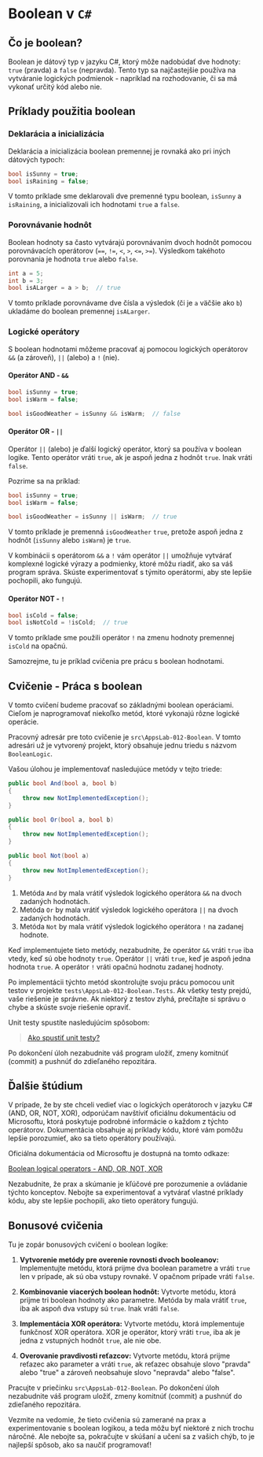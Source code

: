 # Boolean v `C#`

## Čo je boolean?

Boolean je dátový typ v jazyku C#, ktorý môže nadobúdať dve hodnoty: `true` (pravda) a `false` (nepravda). Tento typ sa najčastejšie používa na vytváranie logických podmienok - napríklad na rozhodovanie, či sa má vykonať určitý kód alebo nie.

## Príklady použitia boolean

### Deklarácia a inicializácia

Deklarácia a inicializácia boolean premennej je rovnaká ako pri iných dátových typoch:

```csharp
bool isSunny = true;
bool isRaining = false;
```

V tomto príklade sme deklarovali dve premenné typu boolean, `isSunny` a `isRaining`, a inicializovali ich hodnotami `true` a `false`.

### Porovnávanie hodnôt

Boolean hodnoty sa často vytvárajú porovnávaním dvoch hodnôt pomocou porovnávacích operátorov (`==`, `!=`, `<`, `>`, `<=`, `>=`). Výsledkom takéhoto porovnania je hodnota `true` alebo `false`.

```csharp
int a = 5;
int b = 3;
bool isALarger = a > b;  // true
```

V tomto príklade porovnávame dve čísla a výsledok (či je `a` väčšie ako `b`) ukladáme do boolean premennej `isALarger`.

### Logické operátory

S boolean hodnotami môžeme pracovať aj pomocou logických operátorov `&&` (a zároveň), `||` (alebo) a `!` (nie).

#### Operátor AND - `&&`

```csharp
bool isSunny = true;
bool isWarm = false;

bool isGoodWeather = isSunny && isWarm;  // false
```

#### Operátor OR - `||`

Operátor `||` (alebo) je ďalší logický operátor, ktorý sa používa v boolean logike. Tento operátor vráti `true`, ak je aspoň jedna z hodnôt `true`. Inak vráti `false`.

Pozrime sa na príklad:

```csharp
bool isSunny = true;
bool isWarm = false;

bool isGoodWeather = isSunny || isWarm;  // true
```

V tomto príklade je premenná `isGoodWeather` `true`, pretože aspoň jedna z hodnôt (`isSunny` alebo `isWarm`) je `true`.

V kombinácii s operátorom `&&` a `!` vám operátor `||` umožňuje vytvárať komplexné logické výrazy a podmienky, ktoré môžu riadiť, ako sa váš program správa. Skúste experimentovať s týmito operátormi, aby ste lepšie pochopili, ako fungujú.

#### Operátor NOT - `!`

```csharp
bool isCold = false;
bool isNotCold = !isCold;  // true
```

V tomto príklade sme použili operátor `!` na zmenu hodnoty premennej `isCold` na opačnú.

Samozrejme, tu je príklad cvičenia pre prácu s boolean hodnotami.

## Cvičenie - Práca s boolean

V tomto cvičení budeme pracovať so základnými boolean operáciami. Cieľom je naprogramovať niekoľko metód, ktoré vykonajú rôzne logické operácie.

Pracovný adresár pre toto cvičenie je `src\AppsLab-012-Boolean`. V tomto adresári už je vytvorený projekt, ktorý obsahuje jednu triedu s názvom `BooleanLogic`.

Vašou úlohou je implementovať nasledujúce metódy v tejto triede:

```csharp
public bool And(bool a, bool b)
{
    throw new NotImplementedException();
}

public bool Or(bool a, bool b)
{
    throw new NotImplementedException();
}

public bool Not(bool a)
{
    throw new NotImplementedException();
}
```

1. Metóda `And` by mala vrátiť výsledok logického operátora `&&` na dvoch zadaných hodnotách.
2. Metóda `Or` by mala vrátiť výsledok logického operátora `||` na dvoch zadaných hodnotách.
3. Metóda `Not` by mala vrátiť výsledok logického operátora `!` na zadanej hodnote.

Keď implementujete tieto metódy, nezabudnite, že operátor `&&` vráti `true` iba vtedy, keď sú obe hodnoty `true`. Operátor `||` vráti `true`, keď je aspoň jedna hodnota `true`. A operátor `!` vráti opačnú hodnotu zadanej hodnoty.

Po implementácii týchto metód skontrolujte svoju prácu pomocou unit testov v projekte `tests\AppsLab-012-Boolean.Tests`. Ak všetky testy prejdú, vaše riešenie je správne. Ak niektorý z testov zlyhá, prečítajte si správu o chybe a skúste svoje riešenie opraviť.

Unit testy spustíte nasledujúcim spôsobom:
> [Ako spustiť unit testy?](/lekcie/Ako_spustit_unit_testy.md)

Po dokončení úloh nezabudnite váš program uložiť, zmeny komitnúť (commit) a pushnúť do zdieľaného repozitára.

## Ďalšie štúdium

V prípade, že by ste chceli vedieť viac o logických operátoroch v jazyku C# (AND, OR, NOT, XOR), odporúčam navštíviť oficiálnu dokumentáciu od Microsoftu, ktorá poskytuje podrobné informácie o každom z týchto operátorov. Dokumentácia obsahuje aj príklady kódu, ktoré vám pomôžu lepšie porozumieť, ako sa tieto operátory používajú.

Oficiálna dokumentácia od Microsoftu je dostupná na tomto odkaze:

[Boolean logical operators - AND, OR, NOT, XOR](https://learn.microsoft.com/en-us/dotnet/csharp/language-reference/operators/boolean-logical-operators)

Nezabudnite, že prax a skúmanie je kľúčové pre porozumenie a ovládanie týchto konceptov. Nebojte sa experimentovať a vytvárať vlastné príklady kódu, aby ste lepšie pochopili, ako tieto operátory fungujú.

## Bonusové cvičenia

Tu je zopár bonusových cvičení o boolean logike:

1. **Vytvorenie metódy pre overenie rovnosti dvoch booleanov:**
   Implementujte metódu, ktorá prijme dva boolean parametre a vráti `true` len v prípade, ak sú oba vstupy rovnaké. V opačnom prípade vráti `false`.

2. **Kombinovanie viacerých boolean hodnôt:**
   Vytvorte metódu, ktorá prijme tri boolean hodnoty ako parametre. Metóda by mala vrátiť `true`, iba ak aspoň dva vstupy sú `true`. Inak vráti `false`.

3. **Implementácia XOR operátora:**
   Vytvorte metódu, ktorá implementuje funkčnosť XOR operátora. XOR je operátor, ktorý vráti `true`, iba ak je jedna z vstupných hodnôt `true`, ale nie obe.

4. **Overovanie pravdivosti reťazcov:**
   Vytvorte metódu, ktorá prijme reťazec ako parameter a vráti `true`, ak reťazec obsahuje slovo "pravda" alebo "true" a zároveň neobsahuje slovo "nepravda" alebo "false".

Pracujte v priečinku `src\AppsLab-012-Boolean`. Po dokončení úloh nezabudnite váš program uložiť, zmeny komitnúť (commit) a pushnúť do zdieľaného repozitára.

Vezmite na vedomie, že tieto cvičenia sú zamerané na prax a experimentovanie s boolean logikou, a teda môžu byť niektoré z nich trochu náročné. Ale nebojte sa, pokračujte v skúšaní a učení sa z vašich chýb, to je najlepší spôsob, ako sa naučiť programovať!
